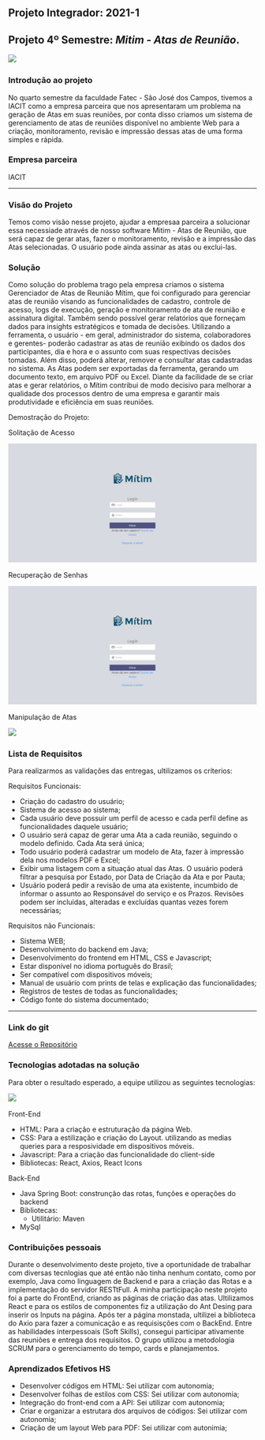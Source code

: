 ## Projeto Integrador: 2021-1

## Projeto 4º Semestre: ***Mitim - Atas de Reunião***.
![](https://github.com/marciosousa4/Mitim_Atas_Reuniao)

### Introdução ao projeto

No quarto semestre da faculdade Fatec - São José dos Campos, tivemos a IACIT como a empresa parceira que nos apresentaram um problema na geração de Atas em suas reuniões, por conta disso criamos um sistema de gerenciamento de atas de reuniões disponível no ambiente Web para a criação, monitoramento, revisão e impressão dessas atas de uma forma simples e rápida. 
 
### Empresa parceira

IACIT
***
### Visão do Projeto

Temos como visão nesse projeto, ajudar a empresaa parceira a solucionar essa necessiade através de nosso software Mitim - Atas de Reunião, que será capaz de gerar atas, fazer o monitoramento, revisão e a impressão das Atas selecionadas. O usuário pode ainda assinar as atas ou exclui-las.  

### Solução

Como solução do problema trago pela empresa criamos o sistema Gerenciador de Atas de Reunião Mítim, que foi configurado para gerenciar atas de reunião visando as funcionalidades de cadastro, controle de acesso, logs de execução, geração e monitoramento de ata de reunião e assinatura digital. Também sendo possível gerar relatórios que forneçam dados para insights estratégicos e tomada de decisões. 
Utilizando a ferramenta, o usuário - em geral, administrador do sistema, colaboradores e 
gerentes- poderão cadastrar as atas de reunião exibindo os dados dos participantes, dia e hora e 
o assunto com suas respectivas decisões tomadas. Além disso, poderá alterar, remover e 
consultar atas cadastradas no sistema. As Atas podem ser exportadas da ferramenta, gerando 
um documento texto, em arquivo PDF ou Excel. Diante da facilidade de se criar atas e gerar relatórios, o Mítim contribui de modo decisivo para melhorar a qualidade dos processos dentro de uma empresa e garantir mais produtividade e eficiência em suas reuniões.

Demostração do Projeto:

Solitação de Acesso

![](https://github.com/marciosousa4/Repositorio_de_Imagens/blob/main/GifM%C3%ADtim(Solicita%C3%A7%C3%A3o%20e%20Aprova%C3%A7%C3%A3o%20de%20Acesso).gif)

Recuperação de Senhas

![](https://github.com/marciosousa4/Repositorio_de_Imagens/blob/main/GifM%C3%ADtim(Redefini%C3%A7%C3%A3o%20de%20Senha).gif?raw=true)

Manipulação de Atas

![](https://github.com/marciosousa4/Repositorio_de_Imagens/blob/main/GifM%C3%ADtim(ATA%20de%20Reuni%C3%A3o).gif?raw=true)

### Lista de Requisitos 

Para realizarmos as validações das entregas, ultilizamos os críterios:

Requisitos Funcionais: 

- Criação do cadastro do usuário;
- Sistema de acesso ao sistema;
- Cada usuário deve possuir um perfil de acesso e cada perfil define as funcionalidades daquele usuário;
- O usuário será capaz de gerar uma Ata a cada reunião, seguindo o modelo definido. Cada Ata será única;
- Todo usuário poderá cadastrar um modelo de Ata, fazer à impressão dela nos modelos PDF e Excel;
- Exibir uma listagem com a situação atual das Atas. O usuário poderá filtrar a pesquisa por Estado, por Data de Criação da Ata e por Pauta;
- Usuário poderá pedir a revisão de uma ata existente, incumbido de informar o assunto ao Responsável do serviço e os Prazos. Revisões podem ser incluídas, alteradas e excluídas quantas vezes forem necessárias; 	

Requisitos não Funcionais:

- Sistema WEB;
- Desenvolvimento do backend em Java;
- Desenvolvimento do frontend em HTML, CSS e Javascript;
- Estar disponível no idioma português do Brasil;
- Ser compatível com dispositivos móveis;
- Manual de usuário com prints de telas e explicação das funcionalidades;
- Registros de testes de todas as funcionalidades;
- Código fonte do sistema documentado;

***

### Link do git
[Acesse o Repositório](https://github.com/marciosousa4/Mitim_Atas_Reuniao)


### Tecnologias adotadas na solução

Para obter o resultado esperado, a equipe utilizou as seguintes tecnologias:

![](https://github.com/marciosousa4/Repositorio_de_Imagens/blob/main/Tecnologias.png)

Front-End
- HTML: Para a criação e estruturação da página Web.
- CSS: Para a estilização e criação do Layout. utilizando as medias queries para a resposividade em dispositivos móveis. 
- Javascript: Para a criação das funcionalidade do client-side
- Bibliotecas: React, Axios, React Icons

Back-End
- Java Spring Boot: construnção das rotas, funções e operações do backend
- Bibliotecas: 
  - Utilitário: Maven
- MySql
  

### Contribuições pessoais

Durante o desenvolvimento deste projeto, tive a oportunidade de trabalhar com diversas tecnlogias que até então não tinha nenhum contato, como por exemplo, Java como linguagem de Backend e para a criação das Rotas e a implementação do servidor RESTtFull. A minha participação neste projeto foi a parte do FrontEnd, criando as páginas de criação das atas. Ultilizamos React e para os estilos de componentes fiz a utilização do Ant Desing para inserir os Inputs na página. Após ter a página monstada, ultilizei a biblioteca do Axio para fazer a comunicação e as requisisções com o BackEnd. 
Entre as habilidades interpessoais (Soft Skills), consegui participar ativamente das reuniões e entrega dos requisitos. O grupo utilizou a metodologia SCRUM para o gerenciamento do tempo, cards e planejamentos.   

### Aprendizados Efetivos HS

- Desenvolver códigos em HTML: Sei utilizar com autonomia;
- Desenvolver folhas de estilos com CSS: Sei utilizar com autonomia;
- Integração do front-end com a API: Sei utilizar com autonomia;
- Criar e organizar a estrutara dos arquivos de códigos: Sei utilizar com autonomia;
- Criação de um layout Web para PDF: Sei utilizar com autonimia;



